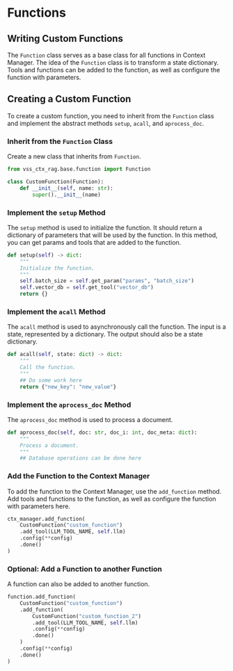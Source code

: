 <!--
SPDX-FileCopyrightText: Copyright (c) 2025 NVIDIA CORPORATION & AFFILIATES. All rights reserved.
SPDX-License-Identifier: Apache-2.0
 *
Licensed under the Apache License, Version 2.0 (the "License");
you may not use this file except in compliance with the License.
You may obtain a copy of the License at
 *
http://www.apache.org/licenses/LICENSE-2.0
 *
Unless required by applicable law or agreed to in writing, software
distributed under the License is distributed on an "AS IS" BASIS,
WITHOUT WARRANTIES OR CONDITIONS OF ANY KIND, either express or implied.
See the License for the specific language governing permissions and
limitations under the License.
-->

# Functions

## Writing Custom Functions

The `Function` class serves as a base class for all functions in Context Manager. The idea of the `Function` class is to transform a state dictionary. Tools and functions can be added to the function, as well as configure the function with parameters.

## Creating a Custom Function

To create a custom function, you need to inherit from the `Function` class and implement the abstract methods `setup`, `acall`, and `aprocess_doc`.

### Inherit from the `Function` Class

Create a new class that inherits from `Function`.

```python
from vss_ctx_rag.base.function import Function

class CustomFunction(Function):
    def __init__(self, name: str):
        super().__init__(name)
```

### Implement the `setup` Method

The `setup` method is used to initialize the function. It should return a dictionary of parameters that will be used by the function.
In this method, you can get params and tools that are added to the function.

```python
def setup(self) -> dict:
    """
    Initialize the function.
    """
    self.batch_size = self.get_param("params", "batch_size")
    self.vector_db = self.get_tool("vector_db")
    return {}
```

### Implement the `acall` Method

The `acall` method is used to asynchronously call the function. The input is a state, represented by a dictionary. The output should also be a state dictionary.

```python
def acall(self, state: dict) -> dict:
    """
    Call the function.
    """
    ## Do some work here
    return {"new_key": "new_value"}
```

### Implement the `aprocess_doc` Method

The `aprocess_doc` method is used to process a document.

```python
def aprocess_doc(self, doc: str, doc_i: int, doc_meta: dict):
    """
    Process a document.
    """
    ## Database operations can be done here
```

### Add the Function to the Context Manager

To add the function to the Context Manager, use the `add_function` method. Add tools and functions to the function, as well as configure the function with parameters here.
```python
ctx_manager.add_function(
    CustomFunction("custom_function")
    .add_tool(LLM_TOOL_NAME, self.llm)
    .config(**config)
    .done()
)
```

### Optional: Add a Function to another Function

A function can also be added to another function.

```python
function.add_function(
    CustomFunction("custom_function")
    .add_function(
        CustomFunction("custom_function_2")
        .add_tool(LLM_TOOL_NAME, self.llm)
        .config(**config)
        .done()
    )
    .config(**config)
    .done()
)
```
